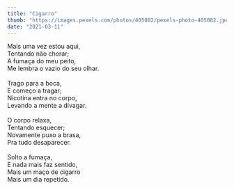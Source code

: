 ```yaml
---
title: "Cigarro"
thumb: "https://images.pexels.com/photos/405082/pexels-photo-405082.jpeg"
date: "2021-03-11"
---
```

Mais uma vez estou aqui,  
Tentando não chorar;  
A fumaça do meu peito,  
Me lembra o vazio do seu olhar.  
<br />
Trago para a boca,  
E começo a tragar;  
Nicotina entra no corpo,  
Levando a mente a divagar.  
<br />
O corpo relaxa,  
Tentando esquecer;  
Novamente puxo a brasa,  
Pra tudo desaparecer.  
<br />
Solto a fumaça,  
E nada mais faz sentido,  
Mais um maço de cigarro  
Mais um dia repetido.  